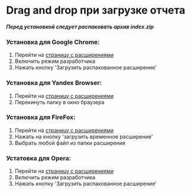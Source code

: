 # Drag and drop при загрузке отчета

***Перед установкой следует распаковать архив index.zip***

### Установка для Google Chrome:
1. Перейти на [страницу с расширениями](chrome://extensions/)
2. Включить режим разработчика
3. Нажать кнопку 'Загрузить распакованное расширение'

### Установка для Yandex Browser:
1. Перейти на [страницу с расширениями](browser://tune/)
2. Перекинуть папку в окно браузера

### Установка для FireFox:
1. Перейти на [страницу с расширениями](about:debugging#/runtime/this-firefox)
2. Нажать на кнопку 'загрузить временное расширение'
3. Выбрать любой файл из папки расширения

### Устатовка для Opera:
1. Перейти на [страницу с расширениями](opera://extensions)
2. Включить режим разработчика
3. Нажать кнопку 'Загрузить распакованное расширение'